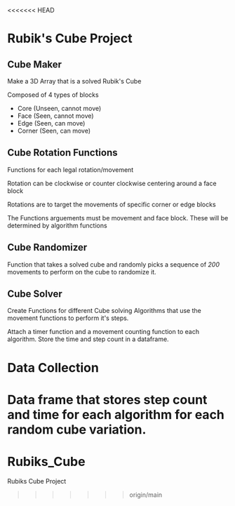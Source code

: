 <<<<<<< HEAD
# Rubik's Cube Project

## Cube Maker
Make a 3D Array that is a solved Rubik's Cube

Composed of 4 types of blocks
- Core (Unseen, cannot move)
- Face (Seen, cannot move)
- Edge (Seen, can move)
- Corner (Seen, can move)

## Cube Rotation Functions
Functions for each legal rotation/movement

Rotation can be clockwise or counter clockwise centering around a face block

Rotations are to target the movements of specific corner or edge blocks

The Functions arguements must be movement and face block. These will be determined by algorithm functions

## Cube Randomizer
Function that takes a solved cube and randomly picks a sequence of *200* movements to perform on the cube to randomize it.

## Cube Solver
Create Functions for different Cube solving Algorithms that use the movement functions to perform it's steps.

Attach a timer function and a movement counting function to each algorithm. Store the time and step count in a dataframe.

# Data Collection
Data frame that stores step count and time for each algorithm for each random cube variation. 
=======
# Rubiks_Cube
Rubiks Cube Project 
>>>>>>> origin/main
